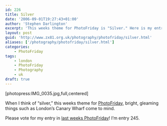 ```yaml
---
id: 226
title: Silver
date: '2006-09-01T19:27:43+01:00'
author: 'Stephen Darlington'
excerpt: 'This weeks theme for PhotoFriday is "Silver." Here is my entry.'
layout: post
guid: 'http://www.zx81.org.uk/photography/photofriday/silver.html'
aliases: ['/photography/photofriday/silver.html']
categories:
    - PhotoFriday
tags:
    - london
    - PhotoFriday
    - Photography
    - uk
draft: true
---
```


\[photopress:IMG\_0035.jpg,full,centered\]

When I think of “silver,” this weeks theme for [PhotoFriday](http://www.photofriday.com/archives/challenge/000593.php "PhotoFriday"), bright, gleaming things such as London’s Canary Wharf come to mind.

Please vote for my entry in [last weeks PhotoFriday](http://www.photofriday.com/linkviewer.php?id=591)! I’m entry 245.